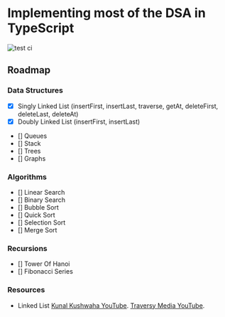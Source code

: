 # Implementing most of the DSA in TypeScript

![test ci](https://github.com/chetannn/dsa-in-typescript/actions/workflows/test.yml/badge.svg)

## Roadmap

### Data Structures

* [x] Singly Linked List (insertFirst, insertLast, traverse, getAt, deleteFirst, deleteLast, deleteAt)
* [x] Doubly Linked List (insertFirst, insertLast)
* [] Queues
* [] Stack
* [] Trees
* [] Graphs


### Algorithms

* [] Linear Search
* [] Binary Search
* [] Bubble Sort
* [] Quick Sort
* [] Selection Sort
* [] Merge Sort

### Recursions

* [] Tower Of Hanoi
* [] Fibonacci Series

### Resources

- Linked List
  [Kunal Kushwaha YouTube](https://www.youtube.com/watch?v=58YbpRDc4yw).
  [Traversy Media YouTube](https://www.youtube.com/watch?v=58YbpRDc4yw).